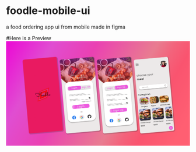 # foodle-mobile-ui
a food ordering app ui from mobile made in figma

#Here is a Preview
<img src="https://github.com/sauravgautam320/foodle-mobile-ui/blob/main/foodle.png">
